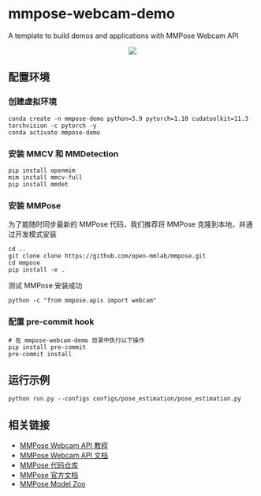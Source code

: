 # mmpose-webcam-demo

A template to build demos and applications with MMPose Webcam API

<div align="center">
    <img src="https://user-images.githubusercontent.com/15977946/171618680-49968673-6f11-4b9d-b63e-72543e8a75a0.gif">
</div>

## 配置环境

### 创建虚拟环境

```shell
conda create -n mmpose-demo python=3.9 pytorch=1.10 cudatoolkit=11.3 torchvision -c pytorch -y
conda activate mmpose-demo
```

### 安装 MMCV 和 MMDetection

```shell
pip install openmim
mim install mmcv-full
pip install mmdet
```

### 安装 MMPose

为了能随时同步最新的 MMPose 代码，我们推荐将 MMPose 克隆到本地，并通过开发模式安装

```shell
cd ..
git clone clone https://github.com/open-mmlab/mmpose.git
cd mmpose
pip install -e .
```

测试 MMPose 安装成功

```shell
python -c "from mmpose.apis import webcam"
```

### 配置 pre-commit hook

```shell
# 在 mmpose-webcam-demo 目录中执行以下操作
pip install pre-commit
pre-commit install
```

## 运行示例

```shell
python run.py --configs configs/pose_estimation/pose_estimation.py
```

## 相关链接

- [MMPose Webcam API 教程](https://github.com/open-mmlab/mmpose/blob/master/docs/zh_cn/tutorials/7_webcam_api.md)
- [MMPose Webcam API 文档](https://mmpose.readthedocs.io/en/latest/api.html#mmpose-apis-webcam)
- [MMPose 代码仓库](https://github.com/open-mmlab/mmpose)
- [MMPose 官方文档](https://mmpose.readthedocs.io/en/latest/)
- [MMPose Model Zoo](https://mmpose.readthedocs.io/en/v0.26.0/modelzoo.html)
